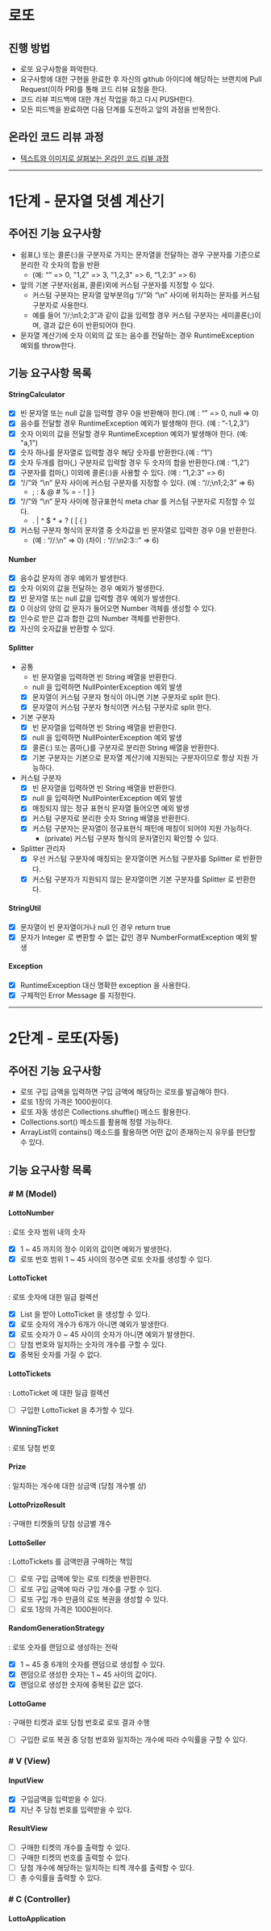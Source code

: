 # 로또
## 진행 방법
* 로또 요구사항을 파악한다.
* 요구사항에 대한 구현을 완료한 후 자신의 github 아이디에 해당하는 브랜치에 Pull Request(이하 PR)를 통해 코드 리뷰 요청을 한다.
* 코드 리뷰 피드백에 대한 개선 작업을 하고 다시 PUSH한다.
* 모든 피드백을 완료하면 다음 단계를 도전하고 앞의 과정을 반복한다.

## 온라인 코드 리뷰 과정
* [텍스트와 이미지로 살펴보는 온라인 코드 리뷰 과정](https://github.com/next-step/nextstep-docs/tree/master/codereview)

--- 
# 1단계 - 문자열 덧셈 계산기
## 주어진 기능 요구사항
- 쉼표(,) 또는 콜론(:)을 구분자로 가지는 문자열을 전달하는 경우 구분자를 기준으로 분리한 각 숫자의 합을 반환 
    - (예: “” => 0, "1,2" => 3, "1,2,3" => 6, “1,2:3” => 6)
- 앞의 기본 구분자(쉼표, 콜론)외에 커스텀 구분자를 지정할 수 있다. 
    - 커스텀 구분자는 문자열 앞부분의g “//”와 “\n” 사이에 위치하는 문자를 커스텀 구분자로 사용한다. 
    - 예를 들어 “//;\n1;2;3”과 같이 값을 입력할 경우 커스텀 구분자는 세미콜론(;)이며, 결과 값은 6이 반환되어야 한다.
- 문자열 계산기에 숫자 이외의 값 또는 음수를 전달하는 경우 RuntimeException 예외를 throw한다.

## 기능 요구사항 목록 
#### StringCalculator
- [x] 빈 문자열 또는 null 값을 입력할 경우 0을 반환해야 한다.(예 : “” => 0, null => 0)
- [x] 음수를 전달할 경우 RuntimeException 예외가 발생해야 한다. (예 : “-1,2,3”)
- [x] 숫자 이외의 값을 전달할 경우 RuntimeException 예외가 발생해야 한다. (예: "a,1")
- [x] 숫자 하나를 문자열로 입력할 경우 해당 숫자를 반환한다.(예 : “1”)
- [x] 숫자 두개를 컴마(,) 구분자로 입력할 경우 두 숫자의 합을 반환한다.(예 : “1,2”)
- [x] 구분자를 컴마(,) 이외에 콜론(:)을 사용할 수 있다. (예 : “1,2:3” => 6)
- [x] “//”와 “\n” 문자 사이에 커스텀 구분자를 지정할 수 있다. (예 : “//;\n1;2;3” => 6)
    - ; : & @ # %   = - ! ] }
- [x] “//”와 “\n” 문자 사이에 정규표현식 meta char 를 커스텀 구분자로 지정할 수 있다.
    - . | ^ $ * + ? ( [ { )
- [x] 커스텀 구분자 형식의 문자열 중 숫자값을 빈 문자열로 입력한 경우 0을 반환한다.
    - (예 : “//:\n” => 0) (차이 : “//:\n2:3::” => 6)
    
#### Number
- [x] 음수값 문자의 경우 예외가 발생한다.
- [x] 숫자 이외의 값을 전달하는 경우 예외가 발생한다.
- [x] 빈 문자열 또는 null 값을 입력할 경우 예외가 발생한다.
- [x] 0 이상의 양의 값 문자가 들어오면 Number 객체를 생성할 수 있다.
- [x] 인수로 받은 값과 합한 값의 Number 객체를 반환한다.
- [x] 자신의 숫자값을 반환할 수 있다.

#### Splitter
- 공통
    - 빈 문자열을 입력하면 빈 String 배열을 반환한다.
    - null 을 입력하면 NullPointerException 예외 발생
    - [x] 문자열이 커스텀 구분자 형식이 아니면 기본 구분자로 split 한다.
    - [x] 문자열이 커스텀 구분자 형식이면 커스텀 구분자로 split 한다.
- 기본 구분자
    - [x] 빈 문자열을 입력하면 빈 String 배열을 반환한다.
    - [x] null 을 입력하면 NullPointerException 예외 발생
    - [x] 콜론(:) 또는 콤마(,)를 구분자로 분리한 String 배열을 반환한다.
    - [x] 기본 구분자는 기본으로 문자열 계산기에 지원되는 구분자이므로 항상 지원 가능하다.
- 커스텀 구분자 
    - [x] 빈 문자열을 입력하면 빈 String 배열을 반환한다.
    - [x] null 을 입력하면 NullPointerException 예외 발생
    - [x] 매칭되지 않는 정규 표현식 문자열 들어오면 예외 발생 
    - [x] 커스텀 구분자로 분리한 숫자 String 배열을 반환한다.
    - [x] 커스텀 구분자는 문자열이 정규표현식 패턴에 매칭이 되어야 지원 가능하다.
        - (private) 커스텀 구분자 형식의 문자열인지 확인할 수 있다.
- Splitter 관리자
    - [x] 우선 커스텀 구분자에 매칭되는 문자열이면 커스텀 구분자를 Splitter 로 반환한다.
    - [x] 커스텀 구분자가 지원되지 않는 문자열이면 기본 구분자를 Splitter 로 반환한다.

#### StringUtil
- [x] 문자열이 빈 문자열이거나 null 인 경우 return true
- [x] 문자가 Integer 로 변환할 수 없는 값인 경우 NumberFormatException 예외 발생 

#### Exception
- [x] RuntimeException 대신 명확한 exception 을 사용한다.
- [x] 구체적인 Error Message 를 지정한다.

--- 
# 2단계 - 로또(자동)
## 주어진 기능 요구사항
- 로또 구입 금액을 입력하면 구입 금액에 해당하는 로또를 발급해야 한다.
- 로또 1장의 가격은 1000원이다.
- 로또 자동 생성은 Collections.shuffle() 메소드 활용한다.
- Collections.sort() 메소드를 활용해 정렬 가능하다.
- ArrayList의 contains() 메소드를 활용하면 어떤 값이 존재하는지 유무를 판단할 수 있다.

## 기능 요구사항 목록 
### # M (Model)
#### LottoNumber
: 로또 숫자 범위 내의 숫자 
- [x] 1 ~ 45 까지의 정수 이외의 값이면 예외가 발생한다.
- [x] 로또 번호 범위 1 ~ 45 사이의 정수면 로또 숫자를 생성할 수 있다.

#### LottoTicket
: 로또 숫자에 대한 일급 컬렉션 
- [x] List<Integer> 을 받아 LottoTicket 을 생성할 수 있다.
- [x] 로또 슷자의 개수가 6개가 아니면 예외가 발생한다.
- [x] 로또 슷자가 0 ~ 45 사이의 숫자가 아니면 예외가 발생한다.
- [ ] 당첨 번호와 일치하는 숫자의 개수를 구할 수 있다.
- [x] 중복된 숫자를 가질 수 없다. 

#### LottoTickets
: LottoTicket 에 대한 일급 컬렉션 
- [ ] 구입한 LottoTicket 을 추가할 수 있다.

#### WinningTicket
: 로또 당첨 번호 

#### Prize
: 일치하는 개수에 대한 상금액 (당첨 개수별 상)

#### LottoPrizeResult
: 구매한 티켓들의 당첨 상금별 개수  

#### LottoSeller
: LottoTickets 를 금액만큼 구매하는 책임 
- [ ] 로또 구입 금액에 맞는 로또 티켓을 반환한다.
- [ ] 로또 구입 금액에 따라 구입 개수를 구할 수 있다.
- [ ] 로또 구입 개수 만큼의 로또 복권을 생성할 수 있다.
- [ ] 로또 1장의 가격은 1000원이다.

#### RandomGenerationStrategy
: 로또 숫자를 랜덤으로 생성하는 전략 
- [x] 1 ~ 45 중 6개의 숫자를 랜덤으로 생성할 수 있다.
- [x] 랜덤으로 생성한 숫자는 1 ~ 45 사이의 값이다.
- [x] 랜덤으로 생성한 숫자에 중복된 값은 없다.

#### LottoGame
: 구매한 티켓과 로또 당첨 번호로 로또 결과 수행 
- [ ] 구입한 로또 복권 중 당첨 번호와 일치하는 개수에 따라 수익률을 구할 수 있다.

### # V (View)
#### InputView
- [x] 구입금액을 입력받을 수 있다.
- [x] 지난 주 당첨 번호를 입력받을 수 있다.

#### ResultView
- [ ] 구매한 티켓의 개수를 출력할 수 있다. 
- [ ] 구매한 티켓의 번호를 출력할 수 있다.
- [ ] 당첨 개수에 해당하는 일치하는 티켁 개수를 출력할 수 있다.
- [ ] 총 수익률을 출력할 수 있다. 

### # C (Controller)
#### LottoApplication


